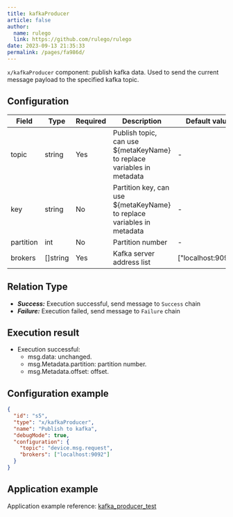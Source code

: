 ```yaml
---
title: kafkaProducer
article: false
author: 
  name: rulego
  link: https://github.com/rulego/rulego
date: 2023-09-13 21:35:33
permalink: /pages/fa986d/
---
```


`x/kafkaProducer` component: publish kafka data. Used to send the current message payload to the specified kafka topic.

## Configuration

| Field     | Type     | Required | Description                                                            | Default value      |
|-----------|----------|----------|------------------------------------------------------------------------|--------------------|
| topic     | string   | Yes      | Publish topic, can use ${metaKeyName} to replace variables in metadata | -                  |
| key       | string   | No       | Partition key, can use ${metaKeyName} to replace variables in metadata | -                  |
| partition | int      | No       | Partition number                                                       | -                  |
| brokers   | []string | Yes      | Kafka server address list                                              | ["localhost:9092"] |


## Relation Type

- ***Success:*** Execution successful, send message to `Success` chain
- ***Failure:*** Execution failed, send message to `Failure` chain


## Execution result

- Execution successful:
  - msg.data: unchanged.
  - msg.Metadata.partition: partition number.
  - msg.Metadata.offset: offset.

## Configuration example

```json
{
  "id": "s5",
  "type": "x/kafkaProducer",
  "name": "Publish to kafka",
  "debugMode": true,
  "configuration": {
    "topic": "device.msg.request",
    "brokers": ["localhost:9092"]
  }
}
```

## Application example

Application example reference: [kafka_producer_test](https://github.com/rulego/rulego-components/blob/main/external/kafka/kafka_producer_test.go)